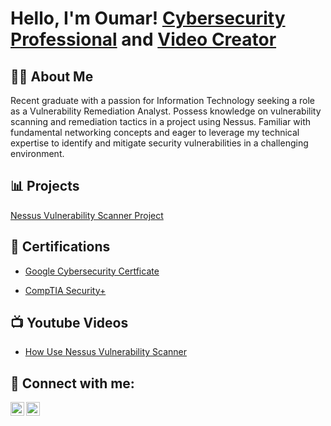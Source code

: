 <h1>Hello, I'm Oumar! <a href="https://www.linkedin.com/in/joshmadakor/">Cybersecurity Professional</a> and <a href="https://www.youtube.com/@oaw2780">Video Creator</a></h1>

<h2>👨‍💻 About Me</h2>
Recent graduate with a passion for Information Technology seeking a role as a Vulnerability Remediation Analyst. Possess knowledge on vulnerability scanning and remediation tactics in a project using Nessus. Familiar with fundamental networking concepts and eager to leverage my technical expertise to identify and mitigate security vulnerabilities in a challenging environment. 

<h2> 📊 Projects </h2>

[Nessus Vulnerability Scanner Project](https://github.com/OumarWane/Nessus-Scanner-Project)


<h2> 📄 Certifications </h2>

- [Google Cybersecurity Certficate](https://www.coursera.org/account/accomplishments/professional-cert/SBKZ2ND3PKJL?utm_source=link&utm_medium=certificate&utm_content=cert_image&utm_campaign=sharing_cta&utm_product=prof)

- [CompTIA Security+](https://drive.google.com/file/d/1WF1YVw-luMhbGiHnxXvNnUjDO0iJenOh/view?usp=sharing) 



<h2>📺 Youtube Videos</h2>

- [How Use Nessus Vulnerability Scanner](https://www.youtube.com/watch?v=a83ASGn_V_s)

<h2> 🤳 Connect with me:</h2>

[<img align="left" alt="JoshMadakor | YouTube" width="22px" src="https://cdn.jsdelivr.net/npm/simple-icons@v3/icons/youtube.svg" />][youtube]
[<img align="left" alt="JoshMadakor | LinkedIn" width="22px" src="https://cdn.jsdelivr.net/npm/simple-icons@v3/icons/linkedin.svg" />][linkedin]

[youtube]: (https://www.youtube.com/@oaw2780)
[linkedin]: (https://www.linkedin.com/in/oumarwane/)

